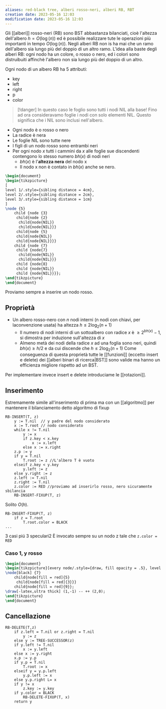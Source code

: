 ```yaml
---
aliases: red-black tree, alberi rosso-neri, alberi RB, RBT
creation date: 2023-05-16 12:03
modification date: 2023-05-16 12:03
---
```


Gli [[alberi]] rosso-neri (RB) sono BST abbastanza bilanciati, cioè l'altezza dell'albero $h = O(\log(n))$ ed è possibile realizzare tute le operazioni più importanti in tempo $O(\log(n))$.
Negli alberi RB non is ha mai che un ramo dell'albero sia lungo più del doppio di un altro ramo. L'idea alla baste degli alberi RB: ogni nodo ha un colore, o rosso o nero, ed i colori sono distruibuiti affinchè l'albero non sia lungo più del doppio di un altro.


Ogni nodo di un albero RB ha 5 attributi:
- key
- left
- right
- p
- color

> [!danger]
> In questo caso le foglio sono tutti i nodi NIL alla base! Fino ad ora consideravamo foglie i nodi con solo elementi NIL. Questo significa che i NIL sono inclusi nell'albero.


- Ogni nodo è o rosso o nero
- La radice è nera
- Le foglie NIL sono tutte nere
- I figli di un nodo rosso sono entrambi neri
- Per ogni nodo $x$ tutti i cammini da $x$ alle foglie sue discendenti contengono lo stesso numero $bh(x)$ di nodi neri
	- $bh(x)$ è l'**altezza nera** del nodo x
	- Il nodo x non è contato in $bh(x)$ anche se nero.


```tikz
\begin{document}
\begin{tikzpicture}
[
level 1/.style={sibling distance = 4cm},
level 2/.style={sibling distance = 2cm},
level 3/.style={sibling distance = 1cm}
]
\node {5}
	child {node {3}
	 child{node {2}
	  child{node{NIL}}
	  child{node{NIL}}}
	 child{node {5}
	 child{node{NIL}}
	 child{node{NIL}}}}
	child {node {7}
	 child {node{7}
	  child{node{NIL}}
	  child{node{NIL}}}
	 child {node{8}
	 child {node{NIL}}
	 child {node{NIL}}}};
\end{tikzpicture}
\end{document}
```

Proviamo sempre a inserire un nodo rosso.

## Proprietà
- Un albero rosso-nero con $n$ nodi interni (n nodi con chiavi, per laconvenzione usata) ha altezza $h \leq 2\log_{2}(n+1)$ 
	- Il numero di nodi interni di un sottoalbero con radice $x$ è  $\geq 2^{bh(x)}-1$, si dimostra per induzione sull'altezza di $x$
	- Almeno metà dei nodi della radice $x$ ad una foglia sono neri, quindi $bh(x) \geq h / 2$ e da cui discende che $h \leq 2 \log_{2}(n+1)$
Come conseguenza di questa proprietà tutte le [[funzioni]] (eccetto insert e delete) dei [[alberi binari di ricerca|BST]] sono valide ma hanno un efficienza migliore rispetto ad un BST.

Per implementare invece insert e delete introduciame le [[rotazioni]].

## Inserimento
Estremamente simile all'inserimento di prima ma con un [[algoritmo]] per mantenere il bilanciamento detto algoritmo di fixup

```
RB-INSERT(T, z)
	y := T.nil  // y padre del nodo considerato
	x := T.root // nodo considerato
	while x != T.nil
		y := x
		if z.key < x.key
			x := x.left
		else x := x.right
	z.p := y
	if y = T.nil
		T.root := z //L'albero T è vuoto
	elseif z.key < y.key
		y.left := z
	else y.right := z
	z.left := T.nil
	z.right := T.nil
	z.color := RED //proviamo ad inserirlo rosso, nero sicuramente sbilancia
	RB-INSERT-FIXUP(T, z)
```

Solito $O(h)$.

```
RB-INSERT-FIXUP(T, z)
	if z = T.root
		T.root.color = BLACK
...
```
3 casi piú 3 speculari2
È invocato sempre su un nodo z tale che `z.color = RED`
### Caso 1, y rosso
```tikz
\begin{document}
\begin{tikzpicture}[every node/.style={draw, fill opacity = .5}, level 1/.style={fill = black}, level 2/.style={fill = red}]
\node[black] {7}
	child{node[fill = red]{5}
	 child{node[fill = red]{3}}}
	child{node[fill = red]{9}};
\draw[-latex,ultra thick] (1,-1) -- ++ (2,0);
\end{tikzpicture}
\end{document}
```

## Cancellazione

```
RB-DELETE(T,z)
	if z.left = T.nil or z.right = T.nil
		y := z
	else y := TREE-SUCCESSOR(z)
	if y.left != T.nil
		x := y.left
	else x := y.right
	x.p := y.p
	if y.p = T.nil
		T.root := x
	elseif y = y.p.left
		y.p.left := x
	else y.p.right L= x
	if y != x
		z.key := y.key
	if y.color = BLACK
		RB-DELETE-FIXUP(T, x)
	return y
```
